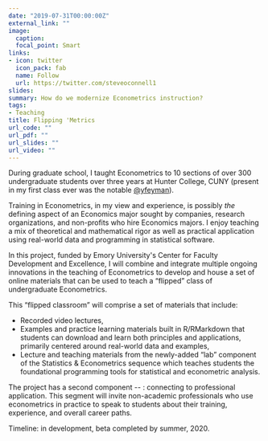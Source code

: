 ```yaml
---
date: "2019-07-31T00:00:00Z"
external_link: ""
image:
  caption: 
  focal_point: Smart
links:
- icon: twitter
  icon_pack: fab
  name: Follow
  url: https://twitter.com/steveoconnell1 
slides: 
summary: How do we modernize Econometrics instruction?
tags:
- Teaching
title: Flipping 'Metrics
url_code: ""
url_pdf: ""
url_slides: ""
url_video: ""
---
```


During graduate school, I taught Econometrics to 10 sections of over 300 undergraduate students over three years at Hunter College, CUNY (present in my first class ever was the notable <a href="http://www.twitter.com/yfeyman">@yfeyman</a>).

Training in Econometrics, in my view and experience, is possibly *the* defining aspect of an Economics major sought by companies, research organizations, and non-profits who hire Economics majors. I enjoy teaching a mix of theoretical and mathematical rigor as well as practical application using real-world data and programming in statistical software.

In this project, funded by Emory University's Center for Faculty Development and Excellence, I will combine and integrate multiple ongoing innovations in the teaching of Econometrics to develop and house a set of online materials that can be used to teach a “flipped” class of undergraduate Econometrics. 

This “flipped classroom” will comprise a set of materials that include:
-	Recorded video lectures,
-	Examples and practice learning materials built in R/RMarkdown that students can download and learn both principles and applications, primarily centered around real-world data and examples,
-	Lecture and teaching materials from the newly-added “lab” component of the Statistics & Econometrics sequence which teaches students the foundational programming tools for statistical and econometric analysis.

The project has a second component -- : connecting to professional application. This segment will invite non-academic professionals who use econometrics in practice to speak to students about their training, experience, and overall career paths.

Timeline: in development, beta completed by summer, 2020.

